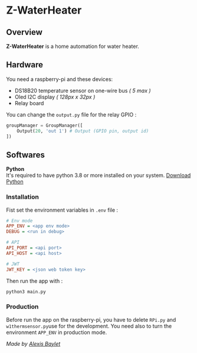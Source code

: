 # Z-WaterHeater

## Overview
**Z-WaterHeater** is a home automation for water heater.


## Hardware

You need a raspberry-pi and these devices:
+ DS18B20 temperature sensor on one-wire bus *( 5 max )*
+ Oled I2C display *( 128px x 32px )*
+ Relay board

You can change the `output.py` file for the relay GPIO :

```python
groupManager = GroupManager([
    Output(20, 'out 1') # Output (GPIO pin, output id)
])
```

## Softwares

**Python** <br>
It's required to have python 3.8 or more  installed on your system.
[Download Python](https://www.python.org/downloads/)

### Installation

Fist set the environment variables in `.env` file :
```ini
# Env mode
APP_ENV = <app env mode>
DEBUG = <run in debug>

# API
API_PORT = <api port>
API_HOST = <api host>

# JWT
JWT_KEY = <json web token key>
```

Then run the app with :

```sh 
python3 main.py
```

### Production

Before run the app on the raspberry-pi, you have to delete `RPi.py` and `w1thermsensor.py`use for the development.
You need also to turn the environment `APP_ENV` in production mode.

*Made by [Alexis Baylet](https://github.com/Alexis-ba6)*